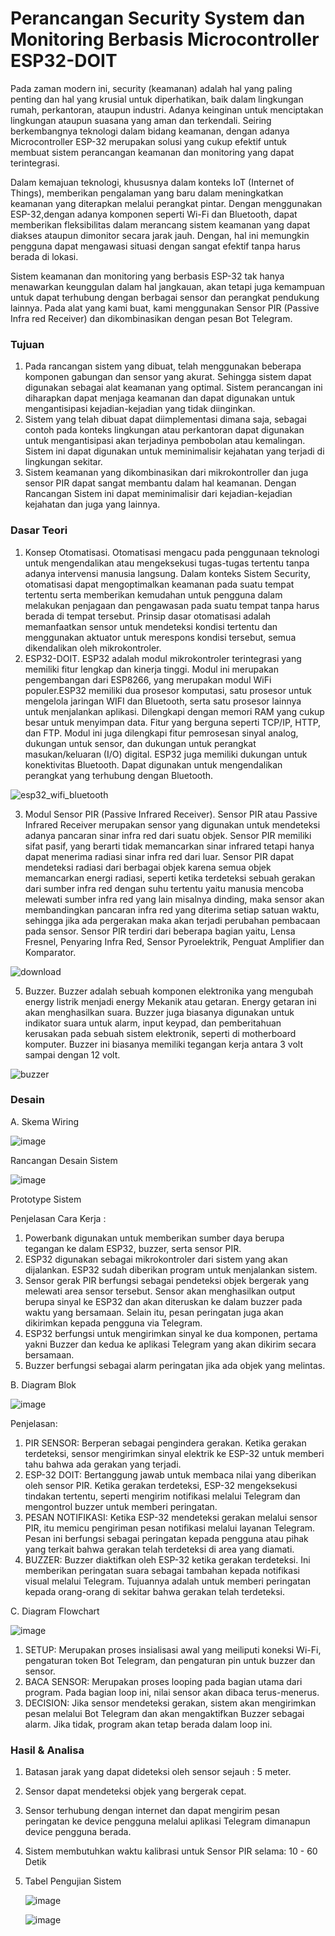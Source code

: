 # Perancangan Security System dan Monitoring Berbasis Microcontroller ESP32-DOIT

Pada zaman modern ini, security (keamanan) adalah hal yang paling penting dan hal yang krusial untuk diperhatikan, baik dalam lingkungan rumah, perkantoran, ataupun industri. Adanya keinginan untuk menciptakan lingkungan ataupun suasana yang aman dan terkendali. Seiring berkembangnya teknologi dalam bidang keamanan, dengan adanya Microcontroller ESP-32 merupakan solusi yang cukup efektif untuk membuat sistem perancangan keamanan dan monitoring yang dapat terintegrasi.

Dalam kemajuan teknologi, khususnya dalam konteks IoT (Internet of Things), memberikan pengalaman yang baru dalam meningkatkan keamanan yang diterapkan melalui perangkat pintar. Dengan menggunakan ESP-32,dengan adanya komponen seperti Wi-Fi dan Bluetooth, dapat memberikan fleksibilitas dalam merancang sistem keamanan yang dapat diakses ataupun dimonitor secara jarak jauh. Dengan, hal ini memungkin pengguna dapat mengawasi situasi dengan sangat efektif tanpa harus berada di lokasi.

Sistem keamanan dan monitoring yang berbasis ESP-32 tak hanya menawarkan keunggulan dalam hal jangkauan, akan tetapi juga kemampuan untuk dapat terhubung dengan berbagai sensor dan perangkat pendukung lainnya. Pada alat yang kami buat, kami menggunakan Sensor PIR (Passive Infra red Receiver) dan dikombinasikan dengan pesan Bot Telegram. 

### Tujuan
1. Pada rancangan sistem yang dibuat, telah menggunakan beberapa komponen gabungan dan sensor yang akurat. Sehingga sistem dapat digunakan sebagai alat keamanan yang optimal. Sistem perancangan ini diharapkan dapat menjaga keamanan dan dapat digunakan untuk mengantisipasi kejadian-kejadian yang tidak diinginkan.
2. Sistem yang telah dibuat dapat diimplementasi dimana saja, sebagai contoh pada konteks lingkungan atau perkantoran dapat digunakan untuk mengantisipasi akan terjadinya pembobolan atau kemalingan. Sistem ini dapat digunakan untuk meminimalisir kejahatan yang terjadi di lingkungan sekitar.
3. Sistem keamanan yang dikombinasikan dari mikrokontroller dan juga sensor PIR dapat sangat membantu dalam hal keamanan. Dengan Rancangan Sistem ini dapat meminimalisir dari kejadian-kejadian kejahatan dan juga yang lainnya.

### Dasar Teori
1. Konsep Otomatisasi. Otomatisasi mengacu pada penggunaan teknologi untuk mengendalikan atau mengeksekusi tugas-tugas tertentu tanpa adanya intervensi manusia langsung. Dalam konteks Sistem Security, otomatisasi dapat mengoptimalkan keamanan pada suatu tempat tertentu serta memberikan kemudahan untuk pengguna dalam melakukan penjagaan dan pengawasan pada suatu tempat tanpa harus berada di tempat tersebut. Prinsip dasar otomatisasi adalah memanfaatkan sensor untuk mendeteksi kondisi tertentu dan menggunakan aktuator untuk merespons kondisi tersebut, semua dikendalikan oleh mikrokontroler.
2. ESP32-DOIT. ESP32 adalah modul mikrokontroler terintegrasi yang memiliki fitur lengkap dan kinerja tinggi. Modul ini merupakan pengembangan dari ESP8266, yang merupakan modul WiFi populer.ESP32 memiliki dua prosesor komputasi, satu prosesor untuk mengelola jaringan WIFI dan Bluetooth, serta satu prosesor lainnya untuk menjalankan aplikasi. Dilengkapi dengan memori RAM yang cukup besar untuk menyimpan data. Fitur yang berguna seperti TCP/IP, HTTP, dan FTP. Modul ini juga dilengkapi fitur pemrosesan sinyal analog, dukungan untuk sensor, dan dukungan untuk perangkat masukan/keluaran (I/O) digital. ESP32 juga memiliki dukungan untuk konektivitas Bluetooth. Dapat digunakan untuk mengendalikan perangkat yang terhubung dengan Bluetooth.

![esp32_wifi_bluetooth](https://github.com/ArthurGregorius/ProyekPerkuliahan/assets/147962819/8dafacda-88ce-414f-926e-4e4023d470e3)

3. Modul Sensor PIR (Passive Infrared Receiver). Sensor PIR atau Passive Infrared Receiver merupakan sensor yang digunakan untuk mendeteksi adanya pancaran sinar infra red dari suatu objek. Sensor PIR memiliki sifat pasif, yang berarti tidak memancarkan sinar infrared tetapi hanya dapat menerima radiasi sinar infra red dari luar. Sensor PIR dapat mendeteksi radiasi dari berbagai objek karena semua objek memancarkan energi radiasi, seperti ketika terdeteksi sebuah gerakan dari sumber infra red dengan suhu tertentu yaitu manusia mencoba melewati sumber infra red yang lain misalnya dinding, maka sensor akan membandingkan pancaran infra red yang diterima setiap satuan waktu, sehingga jika ada pergerakan maka akan terjadi perubahan pembacaan pada sensor. Sensor PIR terdiri dari beberapa bagian yaitu, Lensa Fresnel, Penyaring Infra Red, Sensor Pyroelektrik, Penguat Amplifier dan Komparator.

![download](https://github.com/ArthurGregorius/ProyekPerkuliahan/assets/147962819/28fb9066-fa25-4761-be00-d4b27dbb18fa)

5. Buzzer. Buzzer adalah sebuah komponen elektronika yang mengubah energy listrik menjadi energy Mekanik atau getaran. Energy getaran ini akan menghasilkan suara. Buzzer juga biasanya digunakan untuk indikator suara untuk alarm, input keypad, dan pemberitahuan kerusakan pada sebuah sistem elektronik, seperti di motherboard komputer. Buzzer ini biasanya memiliki tegangan kerja antara 3 volt sampai dengan 12 volt.

![buzzer](https://github.com/ArthurGregorius/ProyekPerkuliahan/assets/147962819/5c44103f-497d-4865-a802-043065424649)

### Desain

A. Skema Wiring

![image](https://github.com/ArthurGregorius/ProyekPerkuliahan/assets/147962819/4d69294b-5783-4009-8698-c18f657fa998)

Rancangan Desain Sistem

![image](https://github.com/ArthurGregorius/ProyekPerkuliahan/assets/147962819/d44d6d4b-32ac-4989-9586-32f2659ea90f)

Prototype Sistem

Penjelasan Cara Kerja :
1. Powerbank digunakan untuk memberikan sumber daya berupa tegangan ke dalam ESP32, buzzer, serta sensor PIR.
2. ESP32 digunakan sebagai mikrokontroler dari sistem yang akan dijalankan. ESP32 sudah diberikan program untuk menjalankan sistem.
3. Sensor gerak PIR berfungsi sebagai pendeteksi objek bergerak yang melewati area sensor tersebut. Sensor akan menghasilkan output berupa sinyal ke ESP32 dan akan diteruskan ke dalam buzzer pada waktu yang bersamaan. Selain itu, pesan peringatan juga akan dikirimkan kepada pengguna via Telegram.
4. ESP32 berfungsi untuk mengirimkan sinyal ke dua komponen, pertama yakni Buzzer dan kedua ke aplikasi Telegram yang akan dikirim secara bersamaan.
5. Buzzer berfungsi sebagai alarm peringatan jika ada objek yang melintas.

B. Diagram Blok

![image](https://github.com/ArthurGregorius/ProyekPerkuliahan/assets/147962819/c3b8df29-ee4f-484a-b962-98a029c4da8e)

Penjelasan:
1. PIR SENSOR: Berperan sebagai pengindera gerakan. Ketika gerakan terdeteksi, sensor mengirimkan sinyal elektrik ke ESP-32 untuk memberi tahu bahwa ada gerakan yang terjadi.
2. ESP-32 DOIT: Bertanggung jawab untuk membaca nilai yang diberikan oleh sensor PIR. Ketika gerakan terdeteksi, ESP-32 mengeksekusi tindakan tertentu, seperti mengirim notifikasi melalui Telegram dan mengontrol buzzer untuk memberi peringatan.
3. PESAN NOTIFIKASI: Ketika ESP-32 mendeteksi gerakan melalui sensor PIR, itu memicu pengiriman pesan notifikasi melalui layanan Telegram. Pesan ini berfungsi sebagai peringatan kepada pengguna atau pihak yang terkait bahwa gerakan telah terdeteksi di area yang diamati.
4. BUZZER: Buzzer diaktifkan oleh ESP-32 ketika gerakan terdeteksi. Ini memberikan peringatan suara sebagai tambahan kepada notifikasi visual melalui Telegram. Tujuannya adalah untuk memberi peringatan kepada orang-orang di sekitar bahwa gerakan telah terdeteksi.

C. Diagram Flowchart

![image](https://github.com/ArthurGregorius/ProyekPerkuliahan/assets/147962819/c59ed054-64c4-4e8c-b1cf-b2e3e53076c5)


1. SETUP: Merupakan proses insialisasi awal yang meiliputi koneksi Wi-Fi, pengaturan token Bot Telegram, dan pengaturan pin untuk buzzer dan sensor.
2. BACA SENSOR: Merupakan proses looping pada bagian utama dari program. Pada bagian loop ini, nilai sensor akan dibaca terus-menerus.
3. DECISION: Jika sensor mendeteksi gerakan, sistem akan mengirimkan pesan melalui Bot Telegram dan akan mengaktifkan Buzzer sebagai alarm. Jika tidak, program akan tetap berada dalam loop ini.

### Hasil & Analisa
1. Batasan jarak yang dapat dideteksi oleh sensor sejauh : 5 meter.
2. Sensor dapat mendeteksi objek yang bergerak cepat.
3. Sensor terhubung dengan internet dan dapat mengirim pesan peringatan ke device pengguna melalui aplikasi Telegram dimanapun device pengguna berada.
4. Sistem membutuhkan waktu kalibrasi untuk Sensor PIR selama: 10 - 60 Detik
5. Tabel Pengujian Sistem

   ![image](https://github.com/ArthurGregorius/ProyekPerkuliahan/assets/147962819/067f3113-1607-4a47-96e5-9506383ca581)

   ![image](https://github.com/ArthurGregorius/ProyekPerkuliahan/assets/147962819/bea15ee9-d39b-40ff-8b66-9647ad8fec38)
